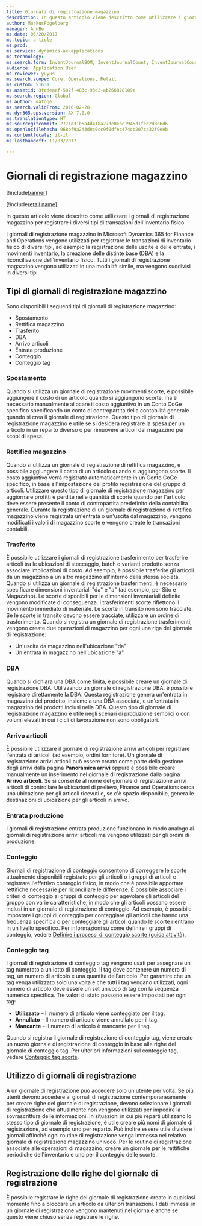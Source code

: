 ```yaml
---
title: Giornali di registrazione magazzino
description: In questo articolo viene descritto come utilizzare i giornali di registrazione magazzino per registrare i diversi tipi di transazioni dell'inventario fisico.
author: MarkusFogelberg
manager: AnnBe
ms.date: 06/20/2017
ms.topic: article
ms.prod: 
ms.service: dynamics-ax-applications
ms.technology: 
ms.search.form: InventJournalBOM, InventJournalCount, InventJournalCountTag, InventJournalLossProfit, InventJournalMovement, InventJournalTransfer, WMSJournalTable
audience: Application User
ms.reviewer: yuyus
ms.search.scope: Core, Operations, Retail
ms.custom: 51631
ms.assetid: 3fedeaaf-502f-483c-93d2-ab266828189e
ms.search.region: Global
ms.author: mafoge
ms.search.validFrom: 2016-02-28
ms.dyn365.ops.version: AX 7.0.0
ms.translationtype: HT
ms.sourcegitcommit: 2771a31b5a4d418a27de0ebe1945d1fed2d8d6d6
ms.openlocfilehash: 968bf9a243d0c0cc9f0dfec474cb207ca32f9eeb
ms.contentlocale: it-it
ms.lasthandoff: 11/03/2017

---
```


# <a name="inventory-journals"></a>Giornali di registrazione magazzino

[!include[banner](../includes/banner.md)]

[!include[retail name](../includes/retail-name.md)]


In questo articolo viene descritto come utilizzare i giornali di registrazione magazzino per registrare i diversi tipi di transazioni dell'inventario fisico.

I giornali di registrazione magazzino in Microsoft Dynamics 365 for Finance and Operations vengono utilizzati per registrare le transazioni di inventario fisico di diversi tipi, ad esempio la registrazione delle uscite e delle entrate, i movimenti inventario, la creazione delle distinte base (DBA) e la riconciliazione dell'inventario fisico. Tutti i giornali di registrazione magazzino vengono utilizzati in una modalità simile, ma vengono suddivisi in diversi tipi.

## <a name="types-of-inventory-journals"></a>Tipi di giornali di registrazione magazzino
Sono disponibili i seguenti tipi di giornali di registrazione magazzino:

-   Spostamento
-   Rettifica magazzino
-   Trasferito
-   DBA
-   Arrivo articoli
-   Entrata produzione
-   Conteggio
-   Conteggio tag

### <a name="movement"></a>Spostamento

Quando si utilizza un giornale di registrazione movimenti scorte, è possibile aggiungere il costo di un articolo quando si aggiungono scorte, ma è necessario manualmente allocare il costo aggiuntivo in un Conto CoGe specifico specificando un conto di contropartita della contabilità generale quando si crea il giornale di registrazione. Questo tipo di giornale di registrazione magazzino è utile se si desidera registrare la spesa per un articolo in un reparto diverso o per rimuovere articoli dal magazzino per scopi di spesa.

### <a name="inventory-adjustment"></a>Rettifica magazzino

Quando si utilizza un giornale di registrazione di rettifica magazzino, è possibile aggiungere il costo di un articolo quando si aggiungono scorte. Il costo aggiuntivo verrà registrato automaticamente in un Conto CoGe specifico, in base all'impostazione del profilo registrazione del gruppo di articoli. Utilizzare questo tipo di giornale di registrazione magazzino per aggiornare profitti e perdite nelle quantità di scorte quando per l'articolo deve essere presente il conto di contropartita predefinito della contabilità generale. Durante la registrazione di un giornale di registrazione di rettifica magazzino viene registrata un'entrata o un'uscita dal magazzino, vengono modificati i valori di magazzino scorte e vengono create le transazioni contabili.

### <a name="transfer"></a>Trasferito

È possibile utilizzare i giornali di registrazione trasferimento per trasferire articoli tra le ubicazioni di stoccaggio, batch o varianti prodotto senza associare implicazioni di costo. Ad esempio, è possibile trasferire gli articoli da un magazzino a un altro magazzino all'interno della stessa società. Quando si utilizza un giornale di registrazione trasferimenti, è necessario specificare dimensioni inventariali "da" e "a" (ad esempio, per Sito e Magazzino). Le scorte disponibili per le dimensioni inventariali definite vengono modificate di conseguenza. I trasferimenti scorte riflettono il movimento immediato di materiale. Le scorte in transito non sono tracciate. Se le scorte in transito devono essere tracciate, utilizzare un ordine di trasferimento. Quando si registra un giornale di registrazione trasferimenti, vengono create due operazioni di magazzino per ogni una riga del giornale di registrazione:

-   Un'uscita da magazzino nell'ubicazione "da"
-   Un'entrata in magazzino nell'ubicazione "a"

### <a name="bom"></a>DBA

Quando si dichiara una DBA come finita, è possibile creare un giornale di registrazione DBA. Utilizzando un giornale di registrazione DBA, è possibile registrare direttamente la DBA. Questa registrazione genera un'entrata in magazzino del prodotto, insieme a una DBA associata, e un'entrata in magazzino dei prodotti inclusi nella DBA. Questo tipo di giornale di registrazione magazzino è utile negli scenari di produzione semplici o con volumi elevati in cui i cicli di lavorazione non sono obbligatori.

### <a name="item-arrival"></a>Arrivo articoli

È possibile utilizzare il giornale di registrazione arrivi articoli per registrare l'entrata di articoli (ad esempio, ordini fornitore). Un giornale di registrazione arrivi articoli può essere creato come parte della gestione degli arrivi dalla pagina **Panoramica arrivi** oppure è possibile creare manualmente un inserimento nel giornale di registrazione dalla pagina **Arrivo articoli**. Se si consente al nome del giornale di registrazione arrivi articoli di controllare le ubicazioni di prelievo, Finance and Operations cerca una ubicazione per gli articoli ricevuti e, se c'è spazio disponibile, genera le destinazioni di ubicazione per gli articoli in arrivo.

### <a name="production-input"></a>Entrata produzione

I giornali di registrazione entrata produzione funzionano in modo analogo ai giornali di registrazione arrivi articoli ma vengono utilizzati per gli ordini di produzione.

### <a name="counting"></a>Conteggio

Giornali di registrazione di conteggio consentono di correggere le scorte attualmente disponibili registrate per gli articoli o i gruppi di articoli e registrare l'effettivo conteggio fisico, in modo che è possibile apportare rettifiche necessarie per riconciliare le differenze. È possibile associare i criteri di conteggio ai gruppi di conteggio per agevolare gli articoli del gruppo con varie caratteristiche, in modo che gli articoli possano essere inclusi in un giornale di registrazione di conteggio. Ad esempio, è possibile impostare i gruppi di conteggio per conteggiare gli articoli che hanno una frequenza specifica o per conteggiare gli articoli quando le scorte rientrano in un livello specifico. Per informazioni su come definire i gruppi di conteggio, vedere [Definire i processi di conteggio scorte (guida attività)](tasks/define-inventory-counting-processes.md).

### <a name="tag-counting"></a>Conteggio tag

I giornali di registrazione di conteggio tag vengono usati per assegnare un tag numerato a un lotto di conteggio. Il tag deve contenere un numero di tag, un numero di articolo e una quantità dell'articolo. Per garantire che un tag venga utilizzato solo una volta e che tutti i tag vengano utilizzati, ogni numero di articolo deve essere un set univoco di tag con la sequenza numerica specifica. Tre valori di stato possono essere impostati per ogni tag:

-   **Utilizzato** – Il numero di articolo viene conteggiato per il tag.
-   **Annullato** – Il numero di articolo viene annullato per il tag.
-   **Mancante** – Il numero di articolo è mancante per il tag.

Quando si registra il giornale di registrazione di conteggio tag, viene creato un nuovo giornale di registrazione di conteggio in base alle righe del giornale di conteggio tag. Per ulteriori informazioni sul conteggio tag, vedere [Conteggio tag scorte](inventory-tag-counting.md).

## <a name="working-with-journals"></a>Utilizzo di giornali di registrazione
A un giornale di registrazione può accedere solo un utente per volta. Se più utenti devono accedere ai giornali di registrazione contemporaneamente per creare righe del giornale di registrazione, devono selezionare i giornali di registrazione che attualmente non vengono utilizzati per impedire la sovrascrittura delle informazioni. In situazioni in cui più reparti utilizzano lo stesso tipo di giornale di registrazione, è utile creare più nomi di giornale di registrazione, ad esempio uno per reparto. Può inoltre essere utile dividere i giornali affinché ogni routine di registrazione venga immessa nel relativo giornale di registrazione magazzino univoco. Per le routine di registrazione associate alle operazioni di magazzino, creare un giornale per le rettifiche periodiche dell'inventario e uno per il conteggio delle scorte.

## <a name="posting-journal-lines"></a>Registrazione delle righe del giornale di registrazione
È possibile registrare le righe del giornale di registrazione create in qualsiasi momento fino a bloccare un articolo da ulteriori transazioni. I dati immessi in un giornale di registrazione vengono mantenuti nel giornale anche se questo viene chiuso senza registrare le righe.

